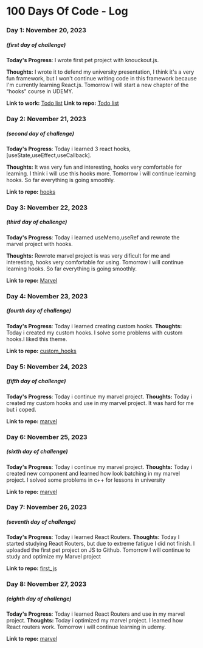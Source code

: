 # 100 Days Of Code - Log

### Day 1: November 20, 2023 
##### (first day of challenge)

**Today's Progress**: I wrote first pet project with knouckout.js.

**Thoughts:** I wrote it to defend my university presentation, I think it's a very fun framework, but I won't continue writing code in this framework because I'm currently learning React.js. Tomorrow I will start a new chapter of the “hooks” course in UDEMY.

**Link to work:** [Todo list](https://shohastodolist.netlify.app)
**Link to repo:** [Todo list](https://github.com/LongLive16887/todoList)

### Day 2: November 21, 2023 
##### (second day of challenge)

**Today's Progress**: Today i learned 3 react hooks, [useState,useEffect,useCallback].

**Thoughts:** It was very fun and interesting, hooks very comfortable for learning. 
I think i will use this hooks more. Tomorrow i will continue learning hooks. So far everything is going smoothly.

**Link to repo:** [hooks](https://github.com/LongLive16887/react_lessons)

### Day 3: November 22, 2023 
##### (third day of challenge)

**Today's Progress**: Today i learned  useMemo,useRef and rewrote the marvel project with hooks.

**Thoughts:** Rewrote marvel project is was very dificult for me and interesting, hooks very comfortable for using.
Tomorrow i will continue learning hooks. So far everything is going smoothly.

**Link to repo:** [Marvel](https://github.com/LongLive16887/marvel_starter)

### Day 4: November 23, 2023 
##### (fourth day of challenge)

**Today's Progress**: Today i learned creating custom hooks.
**Thoughts:** Today i created my custom hooks. I solve some problems with custom hooks.I liked this theme.

**Link to repo:** [custom_hooks](https://github.com/LongLive16887/react_lessons)

### Day 5: November 24, 2023 
##### (fifth day of challenge)

**Today's Progress**: Today i continue my marvel project.
**Thoughts:** Today i created my custom hooks and use in my marvel project. It was hard for me but i coped.

**Link to repo:** [marvel](https://github.com/LongLive16887/marvel_starter)

### Day 6: November 25, 2023 
##### (sixth day of challenge)

**Today's Progress**: Today i continue my marvel project.
**Thoughts:** Today i created new component and learned how look batching in my marvel project. I solved some problems in c++ for lessons in university 

**Link to repo:** [marvel](https://github.com/LongLive16887/marvel_starter)

### Day 7: November 26, 2023 
##### (seventh day of challenge)

**Today's Progress**: Today i learned React Routers.
**Thoughts:** Today I started studying React Routers, but due to extreme fatigue I did not finish. I uploaded the first pet project on JS to Github. Tomorrow I will continue to study and optimize my Marvel project

**Link to repo:** [first_js](https://github.com/LongLive16887/js_starter)

### Day 8: November 27, 2023 
##### (eighth day of challenge)

**Today's Progress**: Today i learned React Routers and use in my marvel project.
**Thoughts:** Today i optimized my marvel project. I learned how React routers work. Tomorrow i will continue learning in udemy.

**Link to repo:** [marvel](https://github.com/LongLive16887/marvel_starter)



